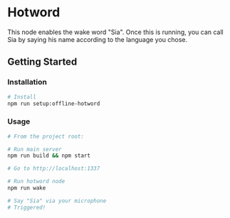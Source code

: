 # Hotword

This node enables the wake word "Sia". Once this is running, you can
call Sia by saying his name according to the language you chose.
## Getting Started

### Installation

```sh
# Install
npm run setup:offline-hotword
```

### Usage

```sh
# From the project root:

# Run main server
npm run build && npm start

# Go to http://localhost:1337

# Run hotword node
npm run wake

# Say "Sia" via your microphone
# Triggered!
```

